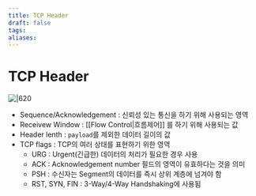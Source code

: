 ```yaml
---
title: TCP Header
draft: false
tags: 
aliases:
---
```

# TCP Header 
![|620](https://i.imgur.com/wjo07Ri.png)

- Sequence/Acknowledgement : 신뢰성 있는 통신을 하기 위해 사용되는 영역
- Receivew Window : [[Flow Control|흐름제어]] 를 하기 위해 사용되는 값 
- Header lenth : `payload`를 제외한 데이터 길이의 값 
- TCP flags : TCP의 여러 상태를 표현하기 위한 영역
	- URG : Urgent(긴급한) 데이터의 처리가 필요한 경우 사용
	- ACK : Acknowledgement number 필드의 영역이 유효하다는 것을 의미
	- PSH : 수신자는 Segment의 데이터를 즉시 상위 계층에 넘겨야 함 
	- RST, SYN, FIN : 3-Way/4-Way Handshaking에 사용됨 

